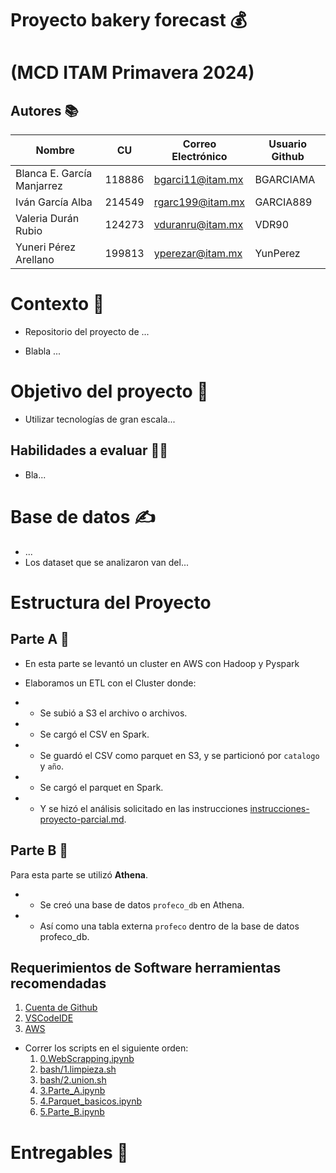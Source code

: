 # Proyecto bakery forecast 💰

# (MCD ITAM Primavera 2024)


## Autores 📚

| Nombre                     |  CU    | Correo Electrónico | Usuario Github |
|----------------------------|--------|--------------------|----------------|
| Blanca E. García Manjarrez | 118886 | bgarci11@itam.mx   |    BGARCIAMA   |
| Iván García Alba           | 214549 | rgarc199@itam.mx   |    GARCIA889   |
| Valeria Durán Rubio        | 124273 | vduranru@itam.mx   |    VDR90       |
| Yuneri Pérez Arellano      | 199813 | yperezar@itam.mx   |    YunPerez    |



# Contexto  🧠
* Repositorio del proyecto de ...

* Blabla ...

# Objetivo del proyecto  🎯
* Utilizar tecnologías de gran escala...

## Habilidades a evaluar 🧑‍💻
* Bla...

# Base de datos  ✍
* ...
* Los dataset que se analizaron van del...

# Estructura del Proyecto
## Parte A 📑
* En esta parte se levantó un cluster en AWS con Hadoop y Pyspark 

* Elaboramos un ETL con el Cluster donde: 
* - Se subió a S3 el archivo o archivos.
* - Se cargó el CSV en Spark.
* - Se guardó el CSV como parquet en S3, y se particionó por `catalogo` y `año`.
* - Se cargó el parquet en Spark.
* - Y se hizó el análisis solicitado en las instrucciones [instrucciones-proyecto-parcial.md](instrucciones-proyecto-parcial.md).
 
## Parte B 📑
Para esta parte se utilizó **Athena**. 

* - Se creó una base de datos `profeco_db` en Athena.
* - Así como una tabla externa `profeco` dentro de la base de datos profeco_db.

## Requerimientos de Software herramientas recomendadas

1. [Cuenta de Github](https://github.com)
2. [VSCodeIDE](https://code.visualstudio.com)
3. [AWS](https://aws.amazon.com)


- Correr los scripts en el siguiente orden:
  1. [0.WebScrapping.ipynb](0.WebScrapping.ipynb) 
  2. [bash/1.limpieza.sh](bash/1.limpieza.sh)
  3. [bash/2.union.sh](bash/2.union.sh)
  4. [3.Parte_A.ipynb](3.Parte_A.ipynb)
  5. [4.Parquet_basicos.ipynb](4.Parquet_basicos.ipynb)
  6. [5.Parte_B.ipynb](5.Parte_B.ipynb)

# Entregables 💯




